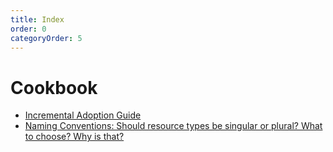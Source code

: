```yaml
---
title: Index
order: 0
categoryOrder: 5
---
```


# Cookbook

- [Incremental Adoption Guide](./incremental-adoption-guide.md)
- [Naming Conventions: Should resource types be singular or plural? What to choose? Why is that?](./naming-conventions.md)
